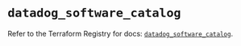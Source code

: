 # `datadog_software_catalog`

Refer to the Terraform Registry for docs: [`datadog_software_catalog`](https://registry.terraform.io/providers/datadog/datadog/3.61.0/docs/resources/software_catalog).
